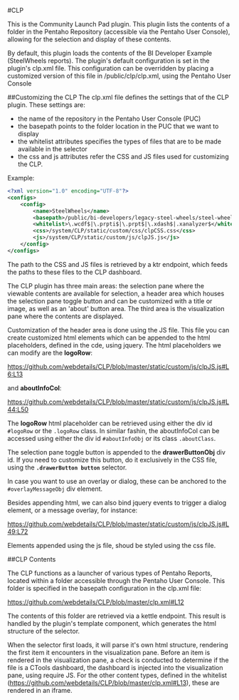 #CLP

This is the Community Launch Pad plugin.
This plugin lists the contents of a folder in the Pentaho Repository (accessible via the Pentaho User Console),
allowing for the selection and display of these contents.

By default, this plugin loads the contents of the BI Developer Example (SteelWheels reports).
The plugin's default configuration is set in the plugin's clp.xml file. This configuration can be overridden by 
placing a customized version of this file in /public/clp/clp.xml, using the Pentaho User Console


##Customizing the CLP
The clp.xml file defines the settings that of the CLP plugin. These settings are:

  - the name of the repository in the Pentaho User Console (PUC)
  - the basepath points to the folder location in the PUC that we want to display
  - the whitelist attributes specifies the types of files that are to be made available in the selector
  - the css and js attributes refer the CSS and JS files used for customizing the CLP.

Example:
```xml
<?xml version="1.0" encoding="UTF-8"?>
<configs>
	<config>
		<name>SteelWheels</name>
		<basepath>/public/bi-developers/legacy-steel-wheels/steel-wheels-4.8</basepath>
		<whitelist>\.wcdf$|\.prpti$|\.prpt$|\.xdash$|.xanalyzer$</whitelist>
		<css>/system/CLP/static/custom/css/clpCSS.css</css>
		<js>/system/CLP/static/custom/js/clpJS.js</js>
	</config>
</configs>
```

The path to the CSS and JS files is retrieved by a ktr endpoint, which feeds the paths to these files to the CLP dashboard.

The CLP plugin has three main areas: the selection pane where the viewable contents are available for selection, a header area which houses the selection pane toggle button and can be customized with a title or image, as well as an 'about' button area. The third area is the visualization pane where the contents are displayed.

Customization of the header area is done using the JS file. This file you can create customized html elements which can be appended to the html placeholders, defined in the cde, using jquery.
The html placeholders we can modify are the **logoRow**:

https://github.com/webdetails/CLP/blob/master/static/custom/js/clpJS.js#L6:L13

and **aboutInfoCol**:

https://github.com/webdetails/CLP/blob/master/static/custom/js/clpJS.js#L44:L50

The **logoRow** html placeholder can be retrieved using either the div id ```#logoRow``` or the ```.logoRow``` class. In similar fashin, the aboutInfoCol can be accessed using either the div id ```#aboutInfoObj```  or its class ```.aboutClass```.

The selection pane toggle button is appended to the **drawerButtonObj** div id. If you need to customize this button, do it exclusively in the CSS file, using the **```.drawerButton button```** selector.

In case you want to use an overlay or dialog, these can be anchored to the ```#overlayMessageObj``` div element. 

Besides appending html, we can also bind jquery events to trigger a dialog element, or a message overlay, for instance:

https://github.com/webdetails/CLP/blob/master/static/custom/js/clpJS.js#L49:L72

Elements appended using the js file, shoud be styled using the css file.

##CLP Contents


The CLP functions as a launcher of various types of Pentaho Reports, located within a folder accessible through the Pentaho User Console. This folder is specified in the basepath configuration in the clp.xml file:

https://github.com/webdetails/CLP/blob/master/clp.xml#L12

The contents of this folder are retrieved via a kettle endpoint. This result is handled by the plugin's template component, which generates the html structure of the selector.

When the selector first loads, it will parse it's own html structure, rendering the first item it encounters in the visualization pane. Before an item is rendered in the visualization pane, a check is conducted to determine if  the file is a CTools dashboard, the  dashboard is injected into the visualization pane, using require JS. For the other content types, defined in the whitelist (https://github.com/webdetails/CLP/blob/master/clp.xml#L13), these are rendered in an iframe.
